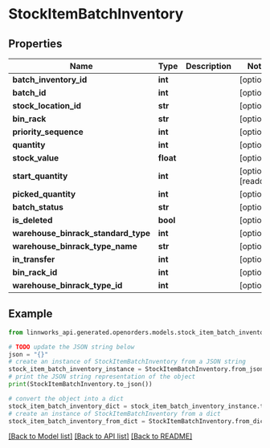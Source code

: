 # StockItemBatchInventory


## Properties

Name | Type | Description | Notes
------------ | ------------- | ------------- | -------------
**batch_inventory_id** | **int** |  | [optional] 
**batch_id** | **int** |  | [optional] 
**stock_location_id** | **str** |  | [optional] 
**bin_rack** | **str** |  | [optional] 
**priority_sequence** | **int** |  | [optional] 
**quantity** | **int** |  | [optional] 
**stock_value** | **float** |  | [optional] 
**start_quantity** | **int** |  | [optional] [readonly] 
**picked_quantity** | **int** |  | [optional] 
**batch_status** | **str** |  | [optional] 
**is_deleted** | **bool** |  | [optional] 
**warehouse_binrack_standard_type** | **int** |  | [optional] 
**warehouse_binrack_type_name** | **str** |  | [optional] 
**in_transfer** | **int** |  | [optional] 
**bin_rack_id** | **int** |  | [optional] 
**warehouse_binrack_type_id** | **int** |  | [optional] 

## Example

```python
from linnworks_api.generated.openorders.models.stock_item_batch_inventory import StockItemBatchInventory

# TODO update the JSON string below
json = "{}"
# create an instance of StockItemBatchInventory from a JSON string
stock_item_batch_inventory_instance = StockItemBatchInventory.from_json(json)
# print the JSON string representation of the object
print(StockItemBatchInventory.to_json())

# convert the object into a dict
stock_item_batch_inventory_dict = stock_item_batch_inventory_instance.to_dict()
# create an instance of StockItemBatchInventory from a dict
stock_item_batch_inventory_from_dict = StockItemBatchInventory.from_dict(stock_item_batch_inventory_dict)
```
[[Back to Model list]](../README.md#documentation-for-models) [[Back to API list]](../README.md#documentation-for-api-endpoints) [[Back to README]](../README.md)


